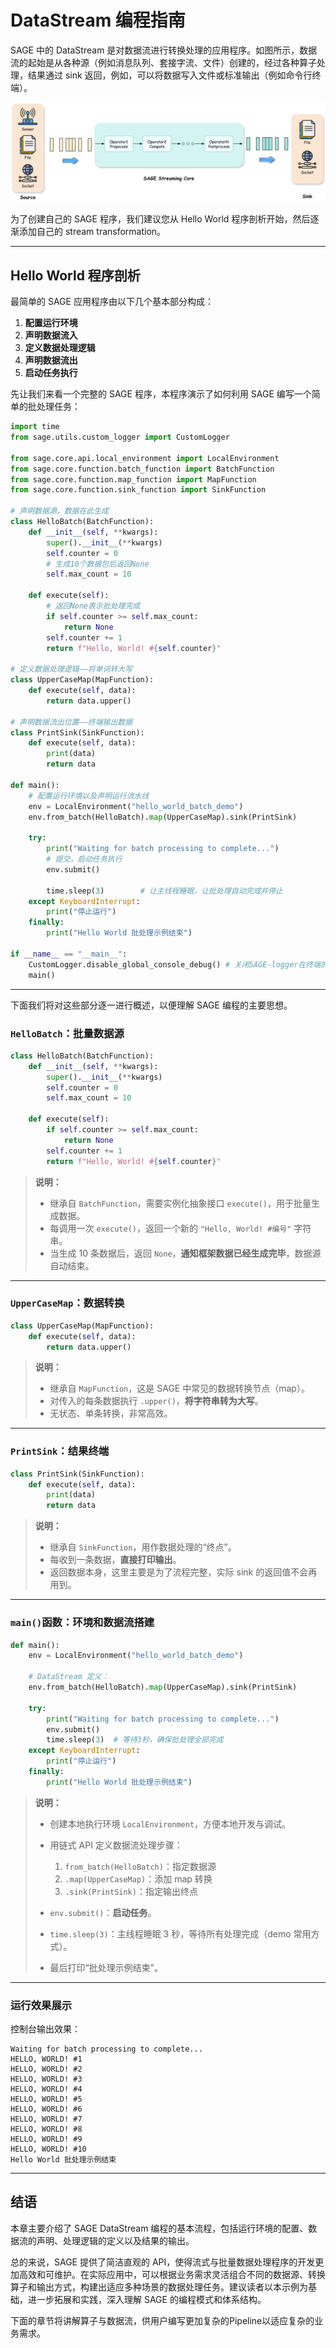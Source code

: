 # DataStream 编程指南

SAGE 中的 DataStream 是对数据流进行转换处理的应用程序。如图所示，数据流的起始是从各种源（例如消息队列、套接字流、文件）创建的，经过各种算子处理，结果通过 sink 返回，例如，可以将数据写入文件或标准输出（例如命令行终端）。

![DataStream Processing](../../assets/img/streaming.png)

为了创建自己的 SAGE 程序，我们建议您从 Hello World 程序剖析开始，然后逐渐添加自己的 stream transformation。

---

## Hello World 程序剖析

最简单的 SAGE 应用程序由以下几个基本部分构成：

1. **配置运行环境**
2. **声明数据流入**
3. **定义数据处理逻辑**
4. **声明数据流出**
5. **启动任务执行**


先让我们来看一个完整的 SAGE 程序，本程序演示了如何利用 SAGE 编写一个简单的批处理任务：

```Python
import time
from sage.utils.custom_logger import CustomLogger

from sage.core.api.local_environment import LocalEnvironment
from sage.core.function.batch_function import BatchFunction
from sage.core.function.map_function import MapFunction
from sage.core.function.sink_function import SinkFunction

# 声明数据源，数据在此生成
class HelloBatch(BatchFunction):
    def __init__(self, **kwargs):
        super().__init__(**kwargs)
        self.counter = 0
        # 生成10个数据包后返回None
        self.max_count = 10  
    
    def execute(self):
        # 返回None表示批处理完成
        if self.counter >= self.max_count:
            return None  
        self.counter += 1
        return f"Hello, World! #{self.counter}"

# 定义数据处理逻辑——将单词转大写
class UpperCaseMap(MapFunction):
    def execute(self, data):
        return data.upper()

# 声明数据流出位置——终端输出数据
class PrintSink(SinkFunction):
    def execute(self, data):
        print(data)
        return data

def main():
    # 配置运行环境以及声明运行流水线
    env = LocalEnvironment("hello_world_batch_demo")
    env.from_batch(HelloBatch).map(UpperCaseMap).sink(PrintSink)
    
    try:
        print("Waiting for batch processing to complete...")
        # 提交，启动任务执行
        env.submit()

        time.sleep(3)        # 让主线程睡眠，让批处理自动完成并停止
    except KeyboardInterrupt:
        print("停止运行")
    finally:
        print("Hello World 批处理示例结束")

if __name__ == "__main__":
    CustomLogger.disable_global_console_debug() # 关闭SAGE-logger在终端的输出
    main()

```

---

下面我们将对这些部分逐一进行概述，以便理解 SAGE 编程的主要思想。

### `HelloBatch`：批量数据源

```python
class HelloBatch(BatchFunction):
    def __init__(self, **kwargs):
        super().__init__(**kwargs)
        self.counter = 0
        self.max_count = 10 

    def execute(self):
        if self.counter >= self.max_count:
            return None 
        self.counter += 1
        return f"Hello, World! #{self.counter}"
```

> **说明：**
>
> * 继承自 `BatchFunction`，需要实例化抽象接口 `execute()`，用于批量生成数据。
> * 每调用一次 `execute()`，返回一个新的 `"Hello, World! #编号"` 字符串。
> * 当生成 10 条数据后，返回 `None`，**通知框架数据已经生成完毕**，数据源自动结束。

---

### `UpperCaseMap`：数据转换

```python
class UpperCaseMap(MapFunction):
    def execute(self, data):
        return data.upper()
```

> **说明：**
>
> * 继承自 `MapFunction`，这是 SAGE 中常见的数据转换节点（map）。
> * 对传入的每条数据执行 `.upper()`，**将字符串转为大写**。
> * 无状态、单条转换，非常高效。

---

### `PrintSink`：结果终端

```python
class PrintSink(SinkFunction):
    def execute(self, data):
        print(data)
        return data
```

> **说明：**
>
> * 继承自 `SinkFunction`，用作数据处理的“终点”。
> * 每收到一条数据，**直接打印输出**。
> * 返回数据本身，这里主要是为了流程完整，实际 sink 的返回值不会再用到。

---

### `main()`函数：环境和数据流搭建

```python
def main():
    env = LocalEnvironment("hello_world_batch_demo")

    # DataStream 定义：
    env.from_batch(HelloBatch).map(UpperCaseMap).sink(PrintSink)

    try:
        print("Waiting for batch processing to complete...")
        env.submit()
        time.sleep(3)  # 等待3秒，确保批处理全部完成
    except KeyboardInterrupt:
        print("停止运行")
    finally:
        print("Hello World 批处理示例结束")
```

> **说明：**
>
> * 创建本地执行环境 `LocalEnvironment`，方便本地开发与调试。
> * 用链式 API 定义数据流处理步骤：
>
>   1. `from_batch(HelloBatch)`：指定数据源
>   2. `.map(UpperCaseMap)`：添加 map 转换
>   3. `.sink(PrintSink)`：指定输出终点
> * `env.submit()`：**启动任务**。
> * `time.sleep(3)`：主线程睡眠 3 秒，等待所有处理完成（demo 常用方式）。
> * 最后打印“批处理示例结束”。

---


### 运行效果展示

控制台输出效果：

```plaintext
Waiting for batch processing to complete...
HELLO, WORLD! #1
HELLO, WORLD! #2
HELLO, WORLD! #3
HELLO, WORLD! #4
HELLO, WORLD! #5
HELLO, WORLD! #6
HELLO, WORLD! #7
HELLO, WORLD! #8
HELLO, WORLD! #9
HELLO, WORLD! #10
Hello World 批处理示例结束
```

---

## 结语

本章主要介绍了 SAGE DataStream 编程的基本流程，包括运行环境的配置、数据流的声明、处理逻辑的定义以及结果的输出。

总的来说，SAGE 提供了简洁直观的 API，使得流式与批量数据处理程序的开发更加高效和可维护。在实际应用中，可以根据业务需求灵活组合不同的数据源、转换算子和输出方式，构建出适应多种场景的数据处理任务。建议读者以本示例为基础，进一步拓展和实践，深入理解 SAGE 的编程模式和体系结构。

下面的章节将讲解算子与数据流，供用户编写更加复杂的Pipeline以适应复杂的业务需求。
